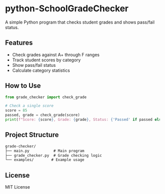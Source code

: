 # python-SchoolGradeChecker
A simple Python program that checks student grades and shows pass/fail status.

## Features
- Check grades against A+ through F ranges
- Track student scores by category
- Show pass/fail status
- Calculate category statistics

## How to Use
```python
from grade_checker import check_grade

# Check a single score
score = 85
passed, grade = check_grade(score)
print(f"Score: {score}, Grade: {grade}, Status: {'Passed' if passed else 'Failed'}")
```

## Project Structure
```markdown
grade-checker/
├── main.py           # Main program
├── grade_checker.py  # Grade checking logic
└── examples/        # Example usage
```

## License
MIT License
